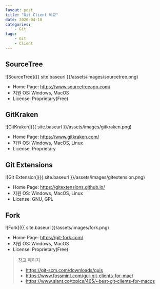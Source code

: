 ```yaml
---
layout: post
title: "Git Client 비교"
date: 2020-04-10
categories:
    - Git
tags:
    - Git
    - Client
---
```


## SourceTree
![SourceTree]({{ site.baseurl }}/assets/images/sourcetree.png)
- Home Page: https://www.sourcetreeapp.com/
- 지원 OS: Windows, MacOS
- License: Proprietary(Free)

## GitKraken
![GitKraken]({{ site.baseurl }}/assets/images/gitkraken.png)
- Home Page: https://www.gitkraken.com/
- 지원 OS: Windows, MacOS, Linux
- License: Proprietary

## Git Extensions
![Git Extension]({{ site.baseurl }}/assets/images/gitextension.png)
- Home Page: https://gitextensions.github.io/
- 지원 OS: Windows, MacOS, Linux
- License: GNU, GPL

## Fork
![Fork]({{ site.baseurl }}/assets/images/fork.png)
- Home Page: https://git-fork.com/
- 지원 OS: Windows, MacOS
- License: Proprietary(Free)

> 참고 페이지
> - https://git-scm.com/downloads/guis
> - https://www.fossmint.com/gui-git-clients-for-mac/
> - https://www.slant.co/topics/465/~best-git-clients-for-macos